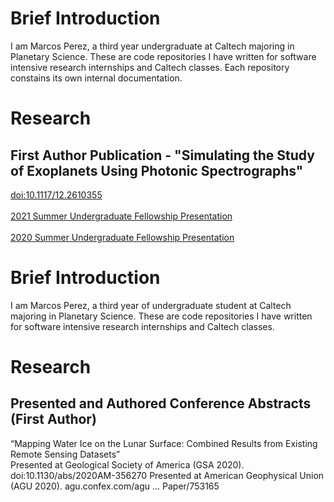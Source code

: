 <h1>Brief Introduction</h1>
I am Marcos Perez, a third year undergraduate at Caltech majoring in Planetary Science. These are code repositories I have written for software intensive research internships and Caltech classes.
Each repository constains its own internal documentation.
<h1>Research</h1>
<h2>First Author Publication - "Simulating the Study of Exoplanets Using Photonic Spectrographs"</h2>
<a href="https://doi.org/10.1117/12.2610355">doi:10.1117/12.2610355</a>
<br />
<br />
<a href="https://youtu.be/2iYAzXPsEuw">2021 Summer Undergraduate Fellowship Presentation</a>
<br />
<br />
<a href="https://youtu.be/d9Lb9w0g7jg">2020 Summer Undergraduate Fellowship Presentation</a>
<!---
MarcosP7635/MarcosP7635 is a ✨ special ✨ repository because its `README.md` (this file) appears on your GitHub profile.
You can click the Preview link to take a look at your changes.
--->
<h1>Brief Introduction</h1>
I am Marcos Perez, a third year of undergraduate student at Caltech majoring in Planetary Science. These are code repositories I have written for software intensive research internships and Caltech classes.


<h1>Research</h1>


<h2>Presented and Authored Conference Abstracts (First Author)</h1>
“Mapping Water Ice on the Lunar Surface: Combined Results from Existing Remote Sensing Datasets” <br />
Presented at Geological Society of America (GSA 2020).  doi:10.1130/abs/2020AM-356270
Presented at American Geophysical Union (AGU 2020). agu.confex.com/agu ... Paper/753165
<!---
MarcosP7635/MarcosP7635 is a ✨ special ✨ repository because its `README.md` (this file) appears on your GitHub profile.
You can click the Preview link to take a look at your changes.
--->

